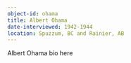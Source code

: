 ```yaml
---
object-id: ohama
title: Albert Ohama
date-interviewed: 1942-1944
location: Spuzzum, BC and Rainier, AB
---
```


Albert Ohama bio here
